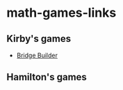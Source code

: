 # math-games-links

## Kirby's games

* [Bridge Builder](https://www.mathplayground.com/bridgebuilder_addition.html)



## Hamilton's games

